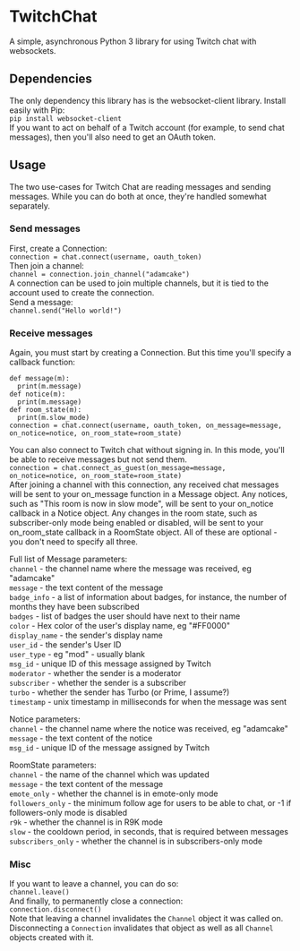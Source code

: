 # TwitchChat
A simple, asynchronous Python 3 library for using Twitch chat with websockets.

## Dependencies
The only dependency this library has is the websocket-client library. Install easily with Pip:  
`pip install websocket-client`  
If you want to act on behalf of a Twitch account (for example, to send chat messages), then you'll also need to get an OAuth token.  
  
## Usage
The two use-cases for Twitch Chat are reading messages and sending messages. While you can do both at once, they're handled somewhat separately.  

### Send messages
First, create a Connection:  
`connection = chat.connect(username, oauth_token)`  
Then join a channel:  
`channel = connection.join_channel("adamcake")`  
A connection can be used to join multiple channels, but it is tied to the account used to create the connection.  
Send a message:  
`channel.send("Hello world!")`  

### Receive messages
Again, you must start by creating a Connection. But this time you'll specify a callback function:  
```
def message(m):
  print(m.message)
def notice(m):
  print(m.message)
def room_state(m):
  print(m.slow_mode)
connection = chat.connect(username, oauth_token, on_message=message, on_notice=notice, on_room_state=room_state)
```  
You can also connect to Twitch chat without signing in. In this mode, you'll be able to receive messages but not send them.  
`connection = chat.connect_as_guest(on_message=message, on_notice=notice, on_room_state=room_state)`  
After joining a channel with this connection, any received chat messages will be sent to your on_message function in a Message object. Any notices, such as "This room is now in slow mode", will be sent to your on_notice callback in a Notice object. Any changes in the room state, such as subscriber-only mode being enabled or disabled, will be sent to your on_room_state callback in a RoomState object. All of these are optional - you don't need to specify all three.  
  
Full list of Message parameters:  
`channel` - the channel name where the message was received, eg "adamcake"  
`message` - the text content of the message  
`badge_info` - a list of information about badges, for instance, the number of months they have been subscribed  
`badges` - list of badges the user should have next to their name  
`color` - Hex color of the user's display name, eg "#FF0000"  
`display_name` - the sender's display name  
`user_id` - the sender's User ID  
`user_type` - eg "mod" - usually blank  
`msg_id` - unique ID of this message assigned by Twitch  
`moderator` - whether the sender is a moderator  
`subscriber` - whether the sender is a subscriber  
`turbo` - whether the sender has Turbo (or Prime, I assume?)  
`timestamp` - unix timestamp in milliseconds for when the message was sent  
  
Notice parameters:  
`channel` - the channel name where the notice was received, eg "adamcake"  
`message` - the text content of the notice  
`msg_id` - unique ID of the message assigned by Twitch  
  
RoomState parameters:  
`channel` - the name of the channel which was updated  
`message` - the text content of the message  
`emote_only` - whether the channel is in emote-only mode  
`followers_only` - the minimum follow age for users to be able to chat, or -1 if followers-only mode is disabled  
`r9k` - whether the channel is in R9K mode  
`slow` - the cooldown period, in seconds, that is required between messages  
`subscribers_only` - whether the channel is in subscribers-only mode  

### Misc
If you want to leave a channel, you can do so:  
`channel.leave()`  
And finally, to permanently close a connection:  
`connection.disconnect()`  
Note that leaving a channel invalidates the `Channel` object it was called on. Disconnecting a `Connection` invalidates that object as well as all `Channel` objects created with it.
